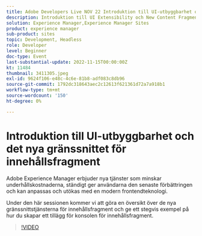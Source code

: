 ```yaml
---
title: Adobe Developers Live NOV 22 Introduktion till UI-utbyggbarhet och det nya gränssnittet i Content FragFragment
description: Introduktion till UI Extensibility och New Content Fragment UIAdobe Experience Manager erbjuder nya tjänster som minskar underhållskostnaderna, hela tiden levererar den senaste förbättringen till användare och kan anpassas och utökas med en modern frontteknisk stack.I den här sessionen ska vi göra en översikt över de nya gränssnittstjänsterna för Content Fragment och ge ett stegvis exempel på hur du skapar ett tillägg för Content Fragment Console.
solution: Experience Manager,Experience Manager Sites
product: experience manager
sub-product: sites
topic: Development, Headless
role: Developer
level: Beginner
doc-type: Event
last-substantial-update: 2022-11-15T00:00:00Z
kt: 11484
thumbnail: 3411305.jpeg
exl-id: 9624f106-e48c-4c6e-81b8-adf083c8db96
source-git-commit: 1792dc318643aec2c12613f621361d72a7a918b1
workflow-type: tm+mt
source-wordcount: '150'
ht-degree: 0%

---
```


# Introduktion till UI-utbyggbarhet och det nya gränssnittet för innehållsfragment

Adobe Experience Manager erbjuder nya tjänster som minskar underhållskostnaderna, ständigt ger användarna den senaste förbättringen och kan anpassas och utökas med en modern frontendteknologi.

Under den här sessionen kommer vi att göra en översikt över de nya gränssnittstjänsterna för innehållsfragment och ge ett stegvis exempel på hur du skapar ett tillägg för konsolen för innehållsfragment.

>[!VIDEO](https://video.tv.adobe.com/v/3411305/?quality=12&learn=on)

